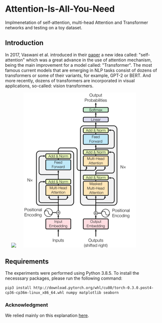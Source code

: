 # Attention-Is-All-You-Need
Implmenetation of self-attention, multi-head Attention and Transformer networks and testing on a toy dataset.

## Introduction
In 2017, Vaswani et al. introduced in their [paper](https://arxiv.org/abs/1706.03762) a new idea called: "self-attention" which was a great advance in the use of attention mechanism, being the main improvement for a model called: "Transformer". The most famous current models that are emerging in NLP tasks consist of dozens of transformers or some of their variants, for example, GPT-2 or BERT. And more recently, dozens of transformers are incorporated in visual applications, so-called: vision transformers.

<p float="center">
  <img src="Figures/multi_head_Atention.png" width="370" hspace="20"/>
  <img src="Figures/Transformer-Net.png" width="370" /> 
</p>


## Requirements
The experiments were performed using Python 3.8.5. To install the necesssary packages, please run the following command:
```
pip3 install http://download.pytorch.org/whl/cu80/torch-0.3.0.post4-cp36-cp36m-linux_x86_64.whl numpy matplotlib seaborn 
```


### Acknowledgment
We relied mainly on this explanation [here](https://nlp.seas.harvard.edu/2018/04/03/attention.html).
